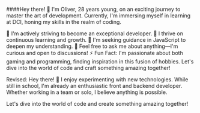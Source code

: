 ####Hey there! 👋
I'm Oliver, 28 years young, on an exciting journey to master the art of development. Currently, I'm immersing myself in learning at DCI, honing my skills in the realm of coding.

🔭 I'm actively striving to become an exceptional developer.
🌱 I thrive on continuous learning and growth.
🤔 I'm seeking guidance in JavaScript to deepen my understanding.
💬 Feel free to ask me about anything—I'm curious and open to discussions!
⚡ Fun Fact: I'm passionate about both gaming and programming, finding inspiration in this fusion of hobbies.
Let's dive into the world of code and craft something amazing together!

Revised:
Hey there! 👋
I enjoy experimenting with new technologies. While still in school, I'm already an enthusiastic front and backend developer. Whether working in a team or solo, I believe anything is possible.

Let's dive into the world of code and create something amazing together!






